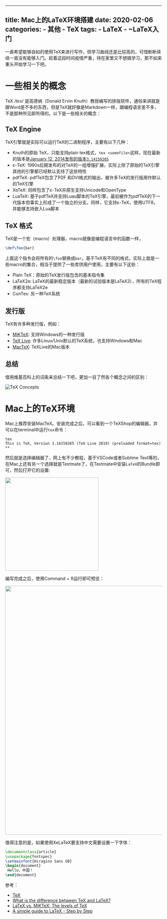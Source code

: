 
---
title: Mac上的LaTeX环境搭建
date: 2020-02-06
categories: 
    - 其他
    - TeX
tags:
    - LaTeX
    - ~LaTeX入门
---

一直希望能够自如的使用TeX来进行写作，但学习曲线还是比较高的，可惜断断续续一直没有能够入门。趁着这段时间疫情严重，待在家里又不想搞学习，那不如来重头开始学习一下吧。
<!-- more -->

# 一些相关的概念

TeX $/tɛx/$ 是高德纳（Donald Ervin Knuth）教授编写的排版软件，通俗来讲就是跟Word差不多的东西，但是TeX就好像是Markdown一样，跟编程语言差不多，不是那种所见即所得的。以下是一些相关的概念：

## TeX Engine

TeX引擎就是实际可以运行TeX的二进制程序，主要有以下几种：

* Knuth的原始 TeX，只能支持plain tex格式，`tex <somefile>`这样。现在最新的版本是[January 12, 2014发布的版本`3.14159265`](ftp://ftp.cs.stanford.edu/pub/tex/tex14.tar.gz)
* ε-TeX: 1990s后期发布的对TeX的一组增强扩展，实际上除了原始的TeX引擎其他的引擎都已经默认支持了这些特性
* pdfTeX: pdfTeX包含了PDF 和DVI格式的输出，被许多TeX的发行版用作默认的TeX引擎
* XeTeX: 同样包含了ε-TeX并原生支持Unicode和OpenType
* LuaTeX: 基于pdfTeX并支持Luau脚本的TeX引擎，最初被作为pdfTeX的下一代版本但事实上形成了一个独立的分支。同样，它支持ε-TeX，使用UTF8，并能够支持嵌入Lua脚本

## TeX 格式

TeX是一个宏（macro）处理器，macro就像是编程语言中的函数一样，

```tex
\def\foo{bar}
```
上面这个指令会将所有的`\foo`替换成`bar`。基于TeX有不同的格式，实际上就是一些macro的集合，相当于提供了一些库供用户使用，主要有以下这些：

* Plain TeX：原始的TeX发行版包含的基本指令集
* LaTeX2e: LaTeX的最新稳定版本（最新的试验版本是LaTeX3），所有的TeX程序都支持LaTeX2e
* ConTex: 另一种TeX系统

## 发行版

TeX有许多种发行版，例如：

* [MiKTeX](https://miktex.org/): 支持Windows的一种发行版
* [TeX Live](http://tug.org/texlive/): 许多Linux/Unix默认的TeX系统，也支持Windows和Mac
* [MacTeX](http://tug.org/mactex/): TeXLive的Mac版本

## 总结

借用维基百科上的词条来总结一下吧，更加一目了然各个概念之间的区别：

![TeX Concepts](/images/tex-levels.png)

# Mac上的TeX环境

Mac上推荐安装MacTeX。安装完成之后，可以看到一个TeXShop的编辑器，并可以在terminal中运行`tex`命令：

```
tex
This is TeX, Version 3.14159265 (TeX Live 2019) (preloaded format=tex)
**
```

然后就是选择编辑器了，网上有不少教程，基于VSCode或者Sublime Text等的，在Mac上还有另一个选择就是Textmate了，在Textmate中安装`LaTeX`的Bundle即可，然后打开它的设置:

<img src="/images/Textmate-latex-settings.png" style="width:300px">

编写完成之后，使用Command + R运行即可预览：

<img src="/images/Textmate-latex-preview.png" style="width:800px">

值得注意的是，如果使用XeLaTeX要支持中文需要设置一下字体：

```tex
\documentclass{article}
\usepackage{fontspec}
\setmainfont{Hiragino Sans GB}
\begin{document}
 Hello，中国！
\end{document}
```

参考：

* [TeX](https://en.wikipedia.org/wiki/TeX#cite_note-13)
* [What is the difference between TeX and LaTeX?](https://tex.stackexchange.com/questions/49/what-is-the-difference-between-tex-and-latex)
* [LaTeX vs. MiKTeX: The levels of TeX](http://tug.org/levels.html)
* [A simple guide to LaTeX - Step by Step](https://www.latex-tutorial.com/tutorials/)